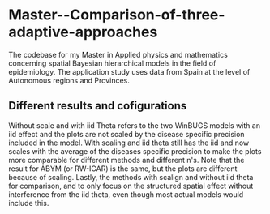 # Master--Comparison-of-three-adaptive-approaches
The codebase for my Master in Applied physics and mathematics concerning spatial Bayesian hierarchical models in the field of epidemiology. The application study uses data from Spain at the level of Autonomous regions and Provinces.

## Different results and cofigurations
Without scale and with iid Theta refers to the two WinBUGS models with an iid effect and the plots are not scaled by the disease specific precision included in the model. With scaling and iid theta still has the iid and now scales with the average of the diseases specific precision to make the plots more comparable for different methods and different n's. Note that the result for ABYM (or RW-ICAR) is the same, but the plots are different because of scaling. Lastly, the methods with scalign and without iid theta for comparison, and to only focus on the structured spatial effect without interference from the iid theta, even though most actual models would include this.
